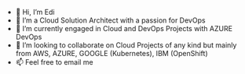 - 👋 Hi, I’m Edi
- 👀 I’m a Cloud Solution Architect with a passion for DevOps 
- 🌱 I’m currently engaged in Cloud and DevOps Projects with AZURE DevOps
- 💞️ I’m looking to collaborate on Cloud Projects of any kind but mainly from AWS, AZURE, GOOGLE (Kubernetes), IBM (OpenShift)
- 📫 Feel free to email me

<!---
emanserav/emanserav is a ✨ special ✨ repository because its `README.md` (this file) appears on your GitHub profile.
You can click the Preview link to take a look at your changes.
--->
